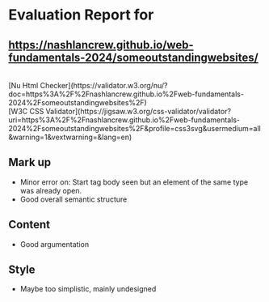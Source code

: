 # Evaluation Report for<br/>
## https://nashlancrew.github.io/web-fundamentals-2024/someoutstandingwebsites/
<br/>
[Nu Html Checker](https://validator.w3.org/nu/?doc=https%3A%2F%2Fnashlancrew.github.io%2Fweb-fundamentals-2024%2Fsomeoutstandingwebsites%2F)
<br/>
[W3C CSS Validator](https://jigsaw.w3.org/css-validator/validator?uri=https%3A%2F%2Fnashlancrew.github.io%2Fweb-fundamentals-2024%2Fsomeoutstandingwebsites%2F&profile=css3svg&usermedium=all&warning=1&vextwarning=&lang=en)

## Mark up
- Minor error on: Start tag body seen but an element of the same type was already open.
- Good overall semantic structure

## Content
- Good argumentation


## Style
- Maybe too simplistic, mainly undesigned

